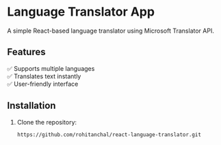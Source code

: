 # Language Translator App

A simple React-based language translator using Microsoft Translator API.

## Features
✅ Supports multiple languages  
✅ Translates text instantly  
✅ User-friendly interface  

## Installation
1. Clone the repository:
   ```sh
   https://github.com/rohitanchal/react-language-translator.git
